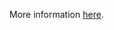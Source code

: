More information [here](https://docs.prismacloud.io/en/enterprise-edition/policy-reference/google-cloud-policies/google-cloud-kubernetes-policies/ensure-the-gke-release-channel-is-set).
